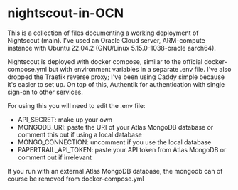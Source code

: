 # nightscout-in-OCN

This is a collection of files documenting a working deployment of Nightscout (main). I've used an Oracle Cloud server, ARM-compute instance with Ubuntu 22.04.2 (GNU/Linux 5.15.0-1038-oracle aarch64).

Nightscout is deployed with docker compose, similar to the official docker-compose.yml but with environment variables in a separate .env file. I've also dropped the Traefik reverse proxy; I've been using Caddy simple because it's easier to set up. On top of this, Authentik for authentication with single sign-on to other services. 

For using this you will need to edit the .env file:
* API_SECRET: make up your own
* MONGODB_URI: paste the URI of your Atlas MongoDB database or comment this out if using a local database
* MONGO_CONNECTION: uncomment if you use the local database
* PAPERTRAIL_API_TOKEN: paste your API token from Atlas MongoDB or comment out if irrelevant

If you run with an external Atlas MongoDB database, the mongodb can of course be removed from docker-compose.yml

